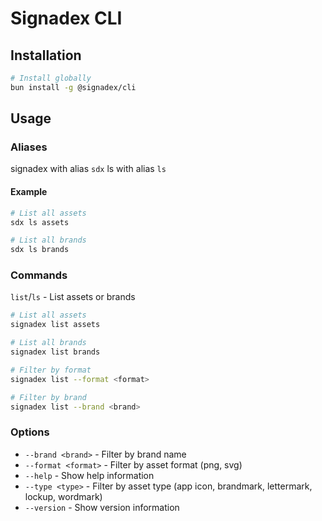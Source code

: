 # Signadex CLI

## Installation

```bash
# Install globally
bun install -g @signadex/cli
```


## Usage

### Aliases

signadex with alias `sdx`
ls with alias `ls`

#### Example

```bash
# List all assets
sdx ls assets 

# List all brands
sdx ls brands
```

### Commands

`list`/`ls` - List assets or brands

```bash
# List all assets
signadex list assets

# List all brands
signadex list brands

# Filter by format
signadex list --format <format>

# Filter by brand
signadex list --brand <brand>
```

### Options

- `--brand <brand>` - Filter by brand name
- `--format <format>` - Filter by asset format (png, svg)
- `--help` - Show help information
- `--type <type>` - Filter by asset type (app icon, brandmark, lettermark, lockup, wordmark)
- `--version` - Show version information